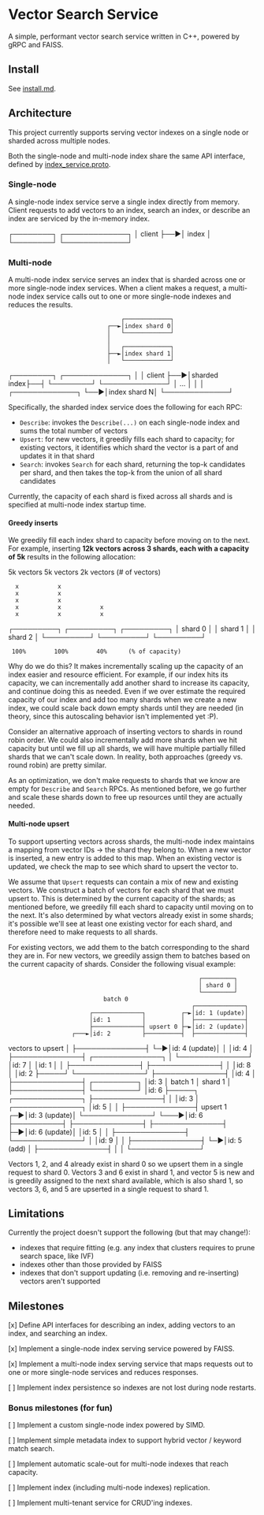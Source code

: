 # Vector Search Service

A simple, performant vector search service written in C++, powered by gRPC and
FAISS.

## Install

See [install.md](./docs/install.md).

## Architecture

This project currently supports serving vector indexes on a single node or
sharded across multiple nodes.

Both the single-node and multi-node index share the same API interface, defined
by [index_service.proto](../src/proto/index_service.proto).

### Single-node

A single-node index service serve a single index directly from memory. Client
requests to add vectors to an index, search an index, or describe an index are
serviced by the in-memory index.

  ┌────────┐   ┌─────────────┐
  │ client ├──►│    index    │
  └────────┘   └─────────────┘

### Multi-node

A multi-node index service serves an index that is sharded across one or more
single-node index services. When a client makes a request, a multi-node index
service calls out to one or more single-node indexes and reduces the results.

                                    ┌─────────────┐
                                ┌──►│index shard 0│
                                │   └─────────────┘
                                │
                                │   ┌─────────────┐
                                ├──►│index shard 1│
                                │   └─────────────┘
  ┌────────┐   ┌─────────────┐  │
  │ client ├──►│sharded index├──┤
  └────────┘   └─────────────┘  │        ...
                                │
                                │
                                │   ┌─────────────┐
                                └──►│index shard N│
                                    └─────────────┘

Specifically, the sharded index service does the following for each RPC:

* `Describe`: invokes the `Describe(...)` on each single-node index and sums
the total number of vectors
* `Upsert`: for new vectors, it greedily fills each shard to capacity; for
existing vectors, it identifies which shard the vector is a part of and updates
it in that shard
* `Search`: invokes `Search` for each shard, returning the top-k candidates per
shard, and then takes the top-k from the union of all shard candidates

Currently, the capacity of each shard is fixed across all shards and is
specified at multi-node index startup time.

#### Greedy inserts

We greedily fill each index shard to capacity before moving on to the next. For
example, inserting __12k vectors across 3 shards, each with a capacity of 5k__
results in the following allocation:

 5k vectors  5k vectors   2k vectors  (# of vectors)

      x           x
      x           x
      x           x
      x           x           x
      x           x           x
 ┌─────────┐ ┌─────────┐ ┌─────────┐
 │ shard 0 │ │ shard 1 │ │ shard 2 │
 └─────────┘ └─────────┘ └─────────┘

     100%        100%        40%      (% of capacity)

Why do we do this? It makes incrementally scaling up the capacity of an index
easier and resource efficient. For example, if our index hits its
capacity, we can incrementally add another shard to increase its capacity, and
continue doing this as needed. Even if we over estimate the required capacity
of our index and add too many shards when we create a new index, we could
scale back down empty shards until they are needed (in theory, since this
autoscaling behavior isn't implemented yet :P).

Consider an alternative approach of inserting vectors to shards in
round robin order. We could also incrementally add more shards when we hit
capacity but until we fill up all shards, we will have multiple partially
filled shards that we can't scale down. In reality, both approaches (greedy
vs. round robin) are pretty similar.

As an optimization, we don't make requests to shards that we know are empty
for `Describe` and `Search` RPCs. As mentioned before, we go further and
scale these shards down to free up resources until they are actually needed.

#### Multi-node upsert

To support upserting vectors across shards, the multi-node index maintains a
mapping from vector IDs -> the shard they belong to. When a new vector is
inserted, a new entry is added to this map. When an existing vector is updated,
we check the map to see which shard to upsert the vector to.

We assume that `Upsert` requests can contain a mix of new and existing vectors.
We construct a batch of vectors for each shard that we must upsert to. This
is determined by the current capacity of the shards; as mentioned before,
we greedily fill each shard to capacity until moving on to the next. It's also
determined by what vectors already exist in some shards; it's possible we'll
see at least one existing vector for each shard, and therefore need to make
requests to all shards.

For existing vectors, we add them to the batch corresponding to the
shard they are in. For new vectors, we greedily assign them to batches
based on the current capacity of shards. Consider the following visual example:

                                                          ┌─────────┐
                                                          │ shard 0 │
                                                          └─────────┘
                               batch 0
                                                        ┌──────────────┐
                           ┌──────────────┐          ┌─►│id: 1 (update)│
                           │id: 1         │          │  ├──────────────┤
                           ├──────────────┤ upsert 0 ├─►│id: 2 (update)│
                      ┌───►│id: 2         ├──────────┤  ├──────────────┤
 vectors to upsert    │    ├──────────────┤          └─►│id: 4 (update)│
                      │    │id: 4         │             ├──────────────┤
 ┌──────────────┐     │    └──────────────┘             │id: 7         │
 │id: 1         │     │                                 ├──────────────┤
 ├──────────────┤     │                                 │id: 8         │
 │id: 2         ├─────┘                                 └──────────────┘
 ├──────────────┤
 │id: 4         │
 ├──────────────┤                                         ┌─────────┐
 │id: 3         │              batch 1                    │ shard 1 │
 ├──────────────┤                                         └─────────┘
 │id: 6         ├─────┐    ┌──────────────┐
 ├──────────────┤     │    │id: 3         │             ┌──────────────┐
 │id: 5         │     │    ├──────────────┤ upsert 1 ┌─►│id: 3 (update)│
 └──────────────┘     └───►│id: 6         ├──────────┤  ├──────────────┤
                           ├──────────────┤          ├─►│id: 6 (update)│
                           │id: 5         │          │  ├──────────────┤
                           └──────────────┘          │  │id: 9         │
                                                     │  ├──────────────┤
                                                     └─►│id: 5 (add)   │
                                                        ├──────────────┤
                                                        │              │
                                                        └──────────────┘

Vectors 1, 2, and 4 already exist in shard 0 so we upsert them in a single
request to shard 0. Vectors 3 and 6 exist in shard 1, and vector 5 is new and
is greedily assigned to the next shard available, which is also shard 1, so
vectors 3, 6, and 5 are upserted in a single request to shard 1.

## Limitations

Currently the project doesn't support the following (but that may change!):
* indexes that require fitting (e.g. any index that clusters requires to prune
search space, like IVF)
* indexes other than those provided by FAISS
* indexes that don't support updating (i.e. removing and re-inserting) vectors
aren't supported

## Milestones

[x] Define API interfaces for describing an index, adding vectors to an index,
and searching an index.

[x] Implement a single-node index serving service powered by FAISS.

[x] Implement a multi-node index serving service that maps requests out to one
or more single-node services and reduces responses.

[ ] Implement index persistence so indexes are not lost during node restarts.

### Bonus milestones (for fun)

[ ] Implement a custom single-node index powered by SIMD.

[ ] Implement simple metadata index to support hybrid vector / keyword match
search.

[ ] Implement automatic scale-out for multi-node indexes that reach capacity.

[ ] Implement index (including multi-node indexes) replication.

[ ] Implement multi-tenant service for CRUD'ing indexes.

